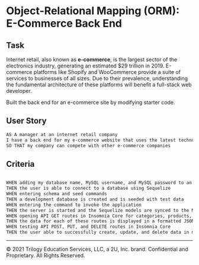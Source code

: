 # Object-Relational Mapping (ORM): E-Commerce Back End

## Task

Internet retail, also known as **e-commerce**, is the largest sector of the electronics industry, generating an estimated $29 trillion in 2019. E-commerce platforms like Shopify and WooCommerce provide a suite of services to businesses of all sizes. Due to their prevalence, understanding the fundamental architecture of these platforms will benefit a full-stack web developer.

Built the back end for an e-commerce site by modifying starter code.


## User Story

```md
AS A manager at an internet retail company
I have a back end for my e-commerce website that uses the latest technologies
SO THAT my company can compete with other e-commerce companies
```

## Criteria

```md

WHEN adding my database name, MySQL username, and MySQL password to an environment variable file
THEN the user is able to connect to a database using Sequelize
WHEN entering schema and seed commands
THEN a development database is created and is seeded with test data
WHEN entering the command to invoke the application
THEN the server is started and the Sequelize models are synced to the MySQL database
WHEN opening API GET routes in Insomnia Core for categories, products, or tags
THEN the data for each of these routes is displayed in a formatted JSON
WHEN testing API POST, PUT, and DELETE routes in Insomnia Core
THEN the user able to successfully create, update, and delete data in my database
```

---
© 2021 Trilogy Education Services, LLC, a 2U, Inc. brand. Confidential and Proprietary. All Rights Reserved.
